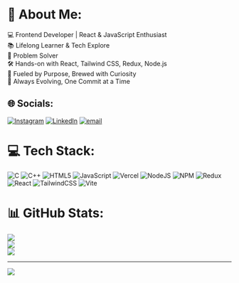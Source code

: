 # 💫 About Me:
💻 Frontend Developer | React & JavaScript Enthusiast<br>📚 Lifelong Learner & Tech Explore<br>🧠 Problem Solver<br>🛠️ Hands-on with React, Tailwind CSS, Redux, Node.js<br>🎯 Fueled by Purpose, Brewed with Curiosity<br>🧩 Always Evolving, One Commit at a Time


## 🌐 Socials:
[![Instagram](https://img.shields.io/badge/Instagram-%23E4405F.svg?logo=Instagram&logoColor=white)](https://www.instagram.com/ayeeesaket/) [![LinkedIn](https://img.shields.io/badge/LinkedIn-%230077B5.svg?logo=linkedin&logoColor=white)]( www.linkedin.com/in/saket-verma-a11501338) [![email](https://img.shields.io/badge/Email-D14836?logo=gmail&logoColor=white)](mailto:saketvermawid@gmail.com) 

# 💻 Tech Stack:
![C](https://img.shields.io/badge/c-%2300599C.svg?style=for-the-badge&logo=c&logoColor=white) ![C++](https://img.shields.io/badge/c++-%2300599C.svg?style=for-the-badge&logo=c%2B%2B&logoColor=white) ![HTML5](https://img.shields.io/badge/html5-%23E34F26.svg?style=for-the-badge&logo=html5&logoColor=white) ![JavaScript](https://img.shields.io/badge/javascript-%23323330.svg?style=for-the-badge&logo=javascript&logoColor=%23F7DF1E) ![Vercel](https://img.shields.io/badge/vercel-%23000000.svg?style=for-the-badge&logo=vercel&logoColor=white) ![NodeJS](https://img.shields.io/badge/node.js-6DA55F?style=for-the-badge&logo=node.js&logoColor=white) ![NPM](https://img.shields.io/badge/NPM-%23CB3837.svg?style=for-the-badge&logo=npm&logoColor=white) ![Redux](https://img.shields.io/badge/redux-%23593d88.svg?style=for-the-badge&logo=redux&logoColor=white) ![React](https://img.shields.io/badge/react-%2320232a.svg?style=for-the-badge&logo=react&logoColor=%2361DAFB) ![TailwindCSS](https://img.shields.io/badge/tailwindcss-%2338B2AC.svg?style=for-the-badge&logo=tailwind-css&logoColor=white) ![Vite](https://img.shields.io/badge/vite-%23646CFF.svg?style=for-the-badge&logo=vite&logoColor=white)
# 📊 GitHub Stats:
![](https://github-readme-stats.vercel.app/api?username=ayeeesaket&theme=tokyonight&hide_border=false&include_all_commits=false&count_private=false)<br/>
![](https://nirzak-streak-stats.vercel.app/?user=ayeeesaket&theme=tokyonight&hide_border=false)<br/>
![](https://github-readme-stats.vercel.app/api/top-langs/?username=ayeeesaket&theme=tokyonight&hide_border=false&include_all_commits=false&count_private=false&layout=compact)

---
[![](https://visitcount.itsvg.in/api?id=ayeeesaket&icon=0&color=0)](https://visitcount.itsvg.in)

<!-- Proudly created with GPRM ( https://gprm.itsvg.in ) -->
